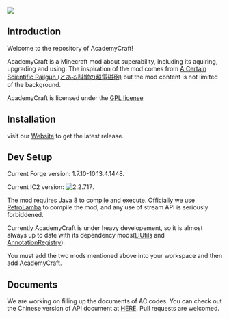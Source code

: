 ﻿![](https://raw.githubusercontent.com/LambdaInnovation/AcademyCraft/master/blob/logo_resized.png)  

## Introduction

Welcome to the repository of AcademyCraft!

AcademyCraft is a Minecraft mod about superability, including its aquiring, upgrading and using. The inspiration of the mod comes from [A Certain Scientific Railgun (とある科学の超電磁砲)](https://en.wikipedia.org/wiki/A_Certain_Scientific_Railgun) but the mod content is not limited of the background.

AcademyCraft is licensed under the [GPL license](http://www.gnu.org/licenses/gpl.html "gpl license")


## Installation

visit our [Website](http://ac.li-dev.cn/) to get the latest release.


## Dev Setup

Current Forge version: 1.7.10-10.13.4.1448.

Current IC2 version: ![2.2.717](http://jenkins.ic2.player.to/job/IC2_experimental/717/).

The mod requires Java 8 to compile and execute. Officially we use [RetroLamba](https://github.com/orfjackal/retrolambda) to compile the mod, and any use of stream API is seriously forbiddened.

Currently AcademyCraft is under heavy developement, so it is almost always up to date with its dependency mods([LIUtils][liu] and [AnnotationRegistry][ar]).

You must add the two mods mentioned above into your workspace and then add AcademyCraft.

## Documents
We are working on filling up the documents of AC codes. You can check out the Chinese version of API document at [HERE](https://github.com/LambdaInnovation/AcademyCraft/tree/master/docs_cn "Chinese Documents"). Pull requests are welcomed.

[ar]: https://github.com/LambdaInnovation/AnnotationRegistry
[liu]: https://github.com/LambdaInnovation/LIUtils
